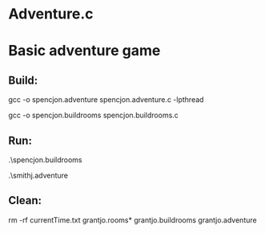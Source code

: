 # Adventure.c

<h1>Basic adventure game</h1>

<h2>Build:</h2>
<p>gcc -o spencjon.adventure spencjon.adventure.c -lpthread</p>
<p>gcc -o spencjon.buildrooms spencjon.buildrooms.c</p>

<h2>Run:</h2>
<p>.\spencjon.buildrooms</p>
<p>.\smithj.adventure</p>

<h2>Clean:</h2>
<p>rm -rf currentTime.txt grantjo.rooms* grantjo.buildrooms grantjo.adventure</p>
